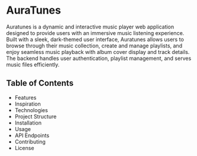 # AuraTunes

Auratunes is a dynamic and interactive music player web application designed to provide users with an immersive music listening experience. Built with a sleek, dark-themed user interface, Auratunes allows users to browse through their music collection, create and manage playlists, and enjoy seamless music playback with album cover display and track details. The backend handles user authentication, playlist management, and serves music files efficiently.

## Table of Contents

- Features
- Inspiration
- Technologies
- Project Structure
- Installation
- Usage
- API Endpoints
- Contributing
- License


#
